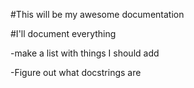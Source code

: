 #This will be my awesome documentation

#I'll document everything

-make a list with things I should add

-Figure out what docstrings are
